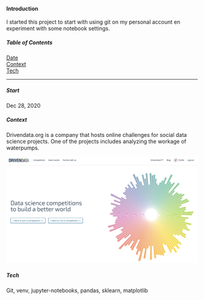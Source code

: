 #### Introduction 
I started this project to start with using git on my personal account en experiment with some notebook settings.

##### Table of Contents  
[Date](#Start)    
[Context](#Context)      
[Tech](#Tech)      

---

##### Start
Dec 28, 2020

##### Context
Drivendata.org is a company that hosts online challenges for social data science projects. 
One of the projects includes analyzing the workage of waterpumps.

![Alt text](img/datadriven-pic.png)

##### Tech
Git, venv, jupyter-notebooks, pandas, sklearn, matplotlib

